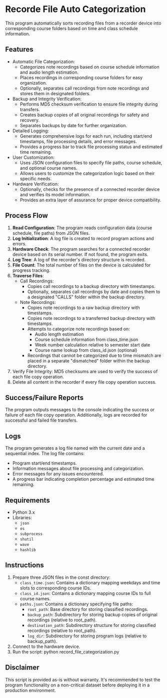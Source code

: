 # Recorde File Auto Categorization
This program automatically sorts recording files from a recorder device into corresponding course folders based on time and class schedule information.

## Features
* Automatic File Categorization:
    * Categorizes note recordings based on course schedule information and audio length estimation.
    * Places recordings in corresponding course folders for easy organization.
    * Optionally, separates call recordings from note recordings and stores them in designated folders.
* Backup and Integrity Verification:
    * Performs MD5 checksum verification to ensure file integrity during transfers.
    * Creates backup copies of all original recordings for safety and recovery.
    * Separates backups by date for further organization.
* Detailed Logging:
    * Generates comprehensive logs for each run, including start/end timestamps, file processing details, and error messages.
    * Provides a progress bar to track file processing status and estimated time remaining.
* User Customization:
    * Uses JSON configuration files to specify file paths, course schedule, and optional course names.
    * Allows users to customize the categorization logic based on their specific needs.
* Hardware Verification:
    * Optionally, checks for the presence of a connected recorder device and verifies its model information.
    * Provides an extra layer of assurance for proper device compatibility.

## Process Flow
1. **Read Configuration**: The program reads configuration data (course schedule, file paths) from JSON files.
2. **Log Initialization**: A log file is created to record program actions and errors.
3. **Hardware Check**: The program searches for a connected recorder device based on its serial number. If not found, the program exits.
4. **Log Tree**: A log of the recorder's directory structure is recorded.
5. **File Count**: The total number of files on the device is calculated for progress tracking.
6. **Traverse Files**:
    * Call Recordings:
        * Copies call recordings to a backup directory with timestamps.
        * Optionally, separates call recordings by date and copies them to a designated "CALLS" folder within the backup directory.
    * Note Recordings:
        * Copies note recordings to a raw backup directory with timestamps.
        * Copies note recordings to a transferred backup directory with timestamps.
        * Attempts to categorize note recordings based on:
            * Audio length estimation
            * Course schedule information from class_time.json
            * Week number calculation relative to semester start date
            * Course name lookup from class_id.json (optional)
        * Recordings that cannot be categorized due to time mismatch are placed in a separate "dismatched" folder within the backup directory.
7. Verify File Integrity: MD5 checksums are used to verify the success of each file copy operation.
8. Delete all content in the recorder if every file copy operation success.

## Success/Failure Reports
The program outputs messages to the console indicating the success or failure of each file copy operation. Additionally, logs are recorded for successful and failed file transfers.

## Logs
The program generates a log file named with the current date and a sequential index. The log file contains:
* Program start/end timestamps.
* Information messages about file processing and categorization.
* Error messages for any issues encountered.
* A progress bar indicating completion percentage and estimated time remaining.

## Requirements
* Python 3.x
* Libraries:
    * `json`
    * `os`
    * `subprocess`
    * `shutil`
    * `wave`
    * `hashlib`

## Instructions
1. Prepare three JSON files in the const directory:
    * `class_time.json`: Contains a dictionary mapping weekdays and time slots to corresponding course IDs.
    * `class_id.json`: Contains a dictionary mapping course IDs to full course names.
    * `paths.json`: Contains a dictionary specifying file paths:
        * `root_path`: Base directory for storing classified recordings.
        * `backup_path`: Subdirectory for storing backup copies of original recordings (relative to root_path).
        * `destination_path`: Subdirectory structure for storing classified recordings (relative to root_path).
        * `log_dir`: Subdirectory for storing program logs (relative to backup_path).
2. Connect to the hardware device.
3. Run the script: python record_file_categorization.py

## Disclaimer
This script is provided as-is without warranty. It's recommended to test the program functionality on a non-critical dataset before deploying it in a production environment.